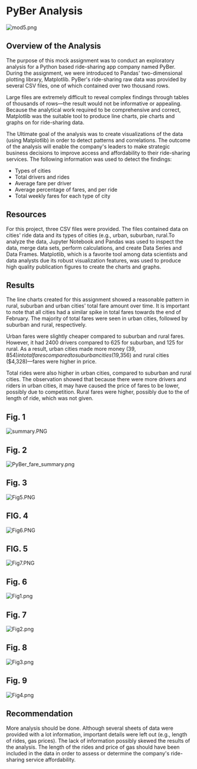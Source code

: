 # PyBer Analysis
![mod5.png](analysis/mod5.png)

## Overview of the Analysis

The purpose of this mock assignment was to conduct an exploratory analysis for a Python based ride-sharing app company named PyBer. During the assignment, we were introduced to Pandas' two-dimensional plotting library, Matplotlib. PyBer's ride-sharing raw data was provided by several CSV files, one of which contained over two thousand rows. 

Large files are extremely difficult to reveal complex findings through tables of thousands of rows––the result would not be informative or appealing. Because the analytical work required to be comprehensive and correct, Matplotlib was the suitable tool to produce line charts, pie charts and graphs on for ride-sharing data. 

The Ultimate goal of the analysis was to create visualizations of the data (using Matplotlib) in order to detect patterns and correlations. The outcome of the analysis will enable the company's leaders to make strategic business decisions to improve access and affordability to their ride-sharing services. The following information was used to detect the findings:

- Types of cities
- Total drivers and rides
- Average fare per driver
- Average percentage of fares, and per ride
- Total weekly fares for each type of city


## Resources

For this project, three CSV files were provided. The files contained data on cities' ride data and its types of cities (e.g., urban, suburban, rural.To analyze the data, Jupyter Notebook and Pandas was used to inspect the data, merge data sets, perform calculations, and create Data Series and Data Frames. Matplotlib, which is a favorite tool among data scientists and data analysts due its robust visualization features, was used to produce high quality publication figures to create the charts and graphs. 


## Results

The line charts created for this assignment showed a reasonable pattern in rural, suburban and urban cities' total fare amount over time. It is important to note that all cities had a similar spike in total fares towards the end of February. The majority of total fares were seen in urban cities, followed by suburban and rural, respectively. 

Urban fares were slightly cheaper compared to suburban and rural fares. However, it had 2400 drivers compared to 625 for suburban, and 125 for rural. As a result, urban cities made more money ($39,854) in total fares compared to suburban cities ($19,356) and rural cities ($4,328)––fares were higher in price. 

Total rides were also higher in urban cities, compared to suburban and rural cities. The observation showed that because there were more drivers and riders in urban cities, it may have caused the price of fares to be lower, possibly due to competition. Rural fares were higher, possibly due to the of length of ride, which was not given.



## Fig. 1

![summary.PNG](analysis/summary.png)

## Fig. 2

![PyBer_fare_summary.png](analysis/PyBer_fare_summary.png)

## Fig. 3

![Fig5.PNG](analysis/Fig5.png)

## FIG. 4

![Fig6.PNG](analysis/Fig6.png)

## FIG. 5

![Fig7.PNG](analysis/Fig7.png)

## Fig. 6

![Fig1.png](analysis/Fig1.png)

## Fig. 7

![Fig2.png](analysis/Fig2.png)

## Fig. 8

![Fig3.png](analysis/Fig3.png)

## Fig. 9

![Fig4.png](analysis/Fig4.png)


## Recommendation

More analysis should be done. Although several sheets  of data were provided with a lot information, important details were left out (e.g., length of rides, gas prices). The lack of information possibly skewed the results of the analysis. The length of the rides and  price of gas should have been included in the data in order to assess or determine the company's ride-sharing service affordability. 







